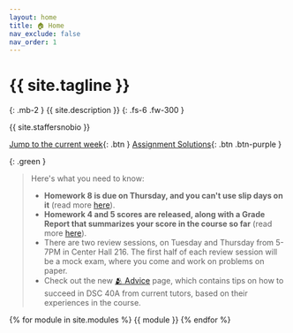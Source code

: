 ```yaml
---
layout: home
title: 🏠 Home
nav_exclude: false
nav_order: 1
---
```


# {{ site.tagline }}

{: .mb-2 }
{{ site.description }}
{: .fs-6 .fw-300 }

{{ site.staffersnobio }}

[Jump to the current week](#week-9-conditional-independence-na%C3%AFve-bayes-br-small-there-will-not-be-live-lecture-on-tuesday-instead-a-pre-recorded-video-and-annotated-slides-have-already-been-posted-below-along-with-tuesday-s-lecture-read-this-note-on-a-href-conditional-independence-conditional-independence-a-small){: .btn } [Assignment Solutions](https://edstem.org/us/courses/57667/discussion/4730099){: .btn .btn-purple }

{: .green }
> Here's what you need to know:
> - **Homework 8 is due on Thursday, and you can't use slip days on it** (read more [here](https://edstem.org/us/courses/57667/discussion/5011177)).
> - **Homework 4 and 5 scores are released, along with a Grade Report that summarizes your score in the course so far** (read more [here](https://edstem.org/us/courses/57667/discussion/5011263)).
> - There are two review sessions, on Tuesday and Thursday from 5-7PM in Center Hall 216. The first half of each review session will be a mock exam, where you come and work on problems on paper.
> - Check out the new [🫂 Advice](advice) page, which contains tips on how to succeed in DSC 40A from current tutors, based on their experiences in the course.

{% for module in site.modules %}
{{ module }}
{% endfor %}
